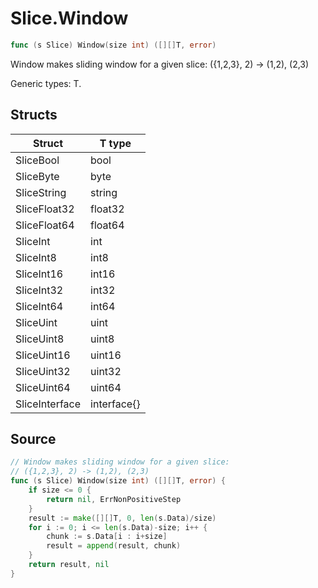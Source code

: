 # Slice.Window

```go
func (s Slice) Window(size int) ([][]T, error)
```

Window makes sliding window for a given slice: ({1,2,3}, 2) -> (1,2), (2,3)

Generic types: T.

## Structs

| Struct | T type |
| ------ | ------ |
| SliceBool | bool |
| SliceByte | byte |
| SliceString | string |
| SliceFloat32 | float32 |
| SliceFloat64 | float64 |
| SliceInt | int |
| SliceInt8 | int8 |
| SliceInt16 | int16 |
| SliceInt32 | int32 |
| SliceInt64 | int64 |
| SliceUint | uint |
| SliceUint8 | uint8 |
| SliceUint16 | uint16 |
| SliceUint32 | uint32 |
| SliceUint64 | uint64 |
| SliceInterface | interface{} |

## Source

```go
// Window makes sliding window for a given slice:
// ({1,2,3}, 2) -> (1,2), (2,3)
func (s Slice) Window(size int) ([][]T, error) {
	if size <= 0 {
		return nil, ErrNonPositiveStep
	}
	result := make([][]T, 0, len(s.Data)/size)
	for i := 0; i <= len(s.Data)-size; i++ {
		chunk := s.Data[i : i+size]
		result = append(result, chunk)
	}
	return result, nil
}
```

